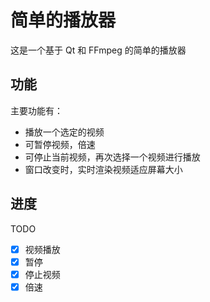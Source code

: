 # 简单的播放器

这是一个基于 Qt 和 FFmpeg 的简单的播放器

## 功能

主要功能有：  
- 播放一个选定的视频
- 可暂停视频，倍速
- 可停止当前视频，再次选择一个视频进行播放
- 窗口改变时，实时渲染视频适应屏幕大小

## 进度

TODO
- [x] 视频播放
- [x] 暂停
- [x] 停止视频
- [x] 倍速 
